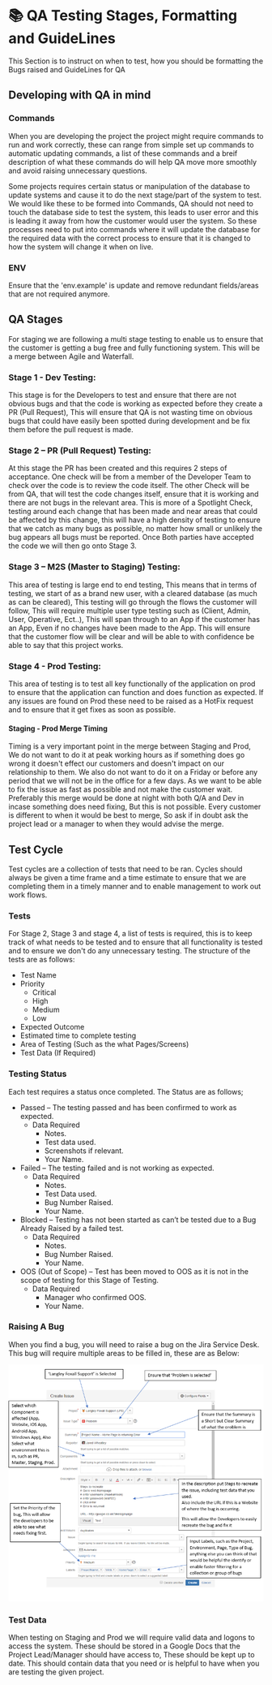 # 📚 QA Testing Stages, Formatting and GuideLines

This Section is to instruct on when to test, how you should be formatting the Bugs raised and GuideLines for QA

## Developing with QA in mind

### Commands
When you are developing the project the project might require commands to run and work correctly, these can range from simple set up commands to automatic updating commands, a list of these commands and a breif description of what these commands do will help QA move more smoothly and avoid raising unnecessary questions.

Some projects requires certain status or manipulation of the database to update systems and cause it to do the next stage/part of the system to test. We would like these to be formed into Commands, QA should not need to touch the database side to test the system, this leads to user error and this is leading it away from how the customer would user the system. So these processes need to put into commands where it will update the database for the required data with the correct process to ensure that it is changed to how the system will change it when on live.

### ENV
Ensure that the 'env.example' is update and remove redundant fields/areas that are not required anymore.
		
## QA Stages

For staging we are following a multi stage testing to enable us to ensure that the customer is getting a bug free and fully functioning system. This will be a merge between Agile and Waterfall.
										
### Stage 1 - Dev Testing:
This stage is for the Developers to test and ensure that there are not obvious bugs and that the code is working as expected before they create a PR (Pull Request), This will ensure that QA is not wasting time on obvious bugs that could have easily been spotted during development and be fix them before the pull request is made.
												
### Stage 2 – PR (Pull Request) Testing:
At this stage the PR has been created and this requires 2 steps of acceptance.
One check will be from a member of the Developer Team to check over the code is to review the code itself. 
The other Check will be from QA, that will test the code changes itself, ensure that it is working and there are not bugs in the relevant area. This is more of a Spotlight Check, testing around each change that has been made and near areas that could be affected by this change, this will have a high density of testing to ensure that we catch as many bugs as possible, no matter how small or unlikely the bug appears all bugs must be reported.
Once Both parties have accepted the code we will then go onto Stage 3.
												
### Stage 3 – M2S (Master to Staging) Testing:
This area of testing is large end to end testing, This means that in terms of testing, we start of as a brand new user, with a cleared database (as much as can be cleared), This testing will go through the flows the customer will follow, This will require multiple user type testing such as (Client, Admin, User, Operative, Ect..), This will span through to an App if the customer has an App, Even if no changes have been made to the App. This will ensure that the customer flow will be clear and will be able to with confidence be able to say that this project works.

### Stage 4 - Prod Testing:
This area of testing is to test all key functionally of the application on prod to ensure that the application can function and does function as expected.
If any issues are found on Prod these need to be raised as a HotFix request and to ensure that it get fixes as soon as possible.

#### Staging - Prod Merge Timing
Timing is a very important point in the merge between Staging and Prod, We do not want to do it at peak working hours as if something does go wrong it doesn't effect our customers and doesn't impact on our relationship to them. We also do not want to do it on a Friday or before any period that we will not be in the office for a few days. As we want to be able to fix the issue as fast as possible and not make the customer wait. Preferably this merge would be done at night with both Q/A and Dev in incase something does need fixing, But this is not possible. Every customer is different to when it would be best to merge, So ask if in doubt ask the project lead or a manager to when they would advise the merge.

## Test Cycle

Test cycles are a collection of tests that need to be ran. Cycles should always be given a time frame and a time estimate to ensure that we are completing them in a timely manner and to enable management to work out work flows.

### Tests
For Stage 2, Stage 3 and stage 4, a list of tests is required, this is to keep track of what needs to be tested and to ensure that all functionality is tested and to ensure we don't do any unnecessary testing.
The structure of the tests are as follows:
- Test Name
- Priority
    - Critical
    - High
    - Medium
    - Low
- Expected Outcome
- Estimated time to complete testing
- Area of Testing (Such as the what Pages/Screens)
- Test Data (If Required)

### Testing Status
Each test requires a status once completed. The Status are as follows;
- Passed – The testing passed and has been confirmed to work as expected.
	- Data Required 
		- Notes.
		- Test data used.
		- Screenshots if relevant.
		- Your Name.
- Failed – The testing failed and is not working as expected.
	- Data Required
		- Notes.
		- Test Data used.
		- Bug Number Raised.
		- Your Name.
- Blocked – Testing has not been started as can’t be tested due to a Bug Already Raised by a failed test.
	- Data Required
		- Notes.
		- Bug Number Raised.
		- Your Name.
- OOS (Out of Scope) – Test has been moved to OOS as it is not in the scope of testing for this Stage of Testing.
	- Data Required
		- Manager who confirmed OOS.
		- Your Name.

### Raising A Bug

When you find a bug, you will need to raise a bug on the Jira Service Desk.
This bug will require multiple areas to be filled in, these are as Below:

![Jira Bug Raising](images/jira/raising-bugs.PNG)

### Test Data
When testing on Staging and Prod we will require valid data and logons to access the system. These should be stored in a Google Docs that the Project Lead/Manager should have access to, These should be kept up to date. This should contain data that you need or is helpful to have when you are testing the given project. 
